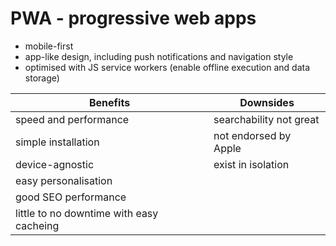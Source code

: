 # PWA - progressive web apps

* mobile-first
* app-like design, including push notifications and navigation style
* optimised with JS service workers (enable offline execution and data storage)

| Benefits | Downsides |  
| --- | --- |  
| speed and performance | searchability not great |  
| simple installation | not endorsed by Apple |   
| device-agnostic | exist in isolation |  
| easy personalisation | |  
| good SEO performance | |  
| little to no downtime with easy cacheing | |  